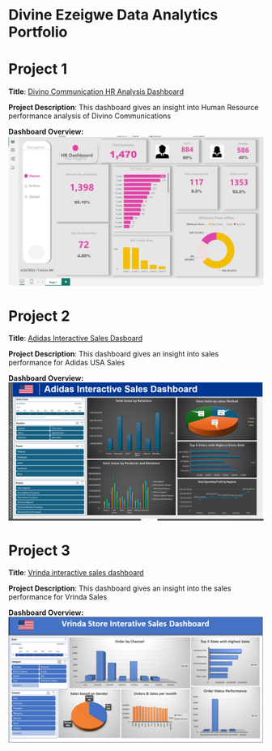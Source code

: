 # Divine Ezeigwe Data Analytics Portfolio
# Project 1
**Title**: [Divino Communication HR Analysis Dashboard](https://github.com/Ifeanyi-Ezeigwe/Data_Analytics)

**Project Description**: This dashboard gives an insight into Human Resource performance analysis of Divino Communications 

**Dashboard Overview:**
![HR_Analytics.png](HR_Analytics.png)


# Project 2
**Title**: [Adidas Interactive Sales Dasboard](https://ifeanyi-ezeigwe.github.io/Data_Analytics/)

**Project Description**: This dashboard gives an insight into sales performance for Adidas USA Sales

**Dashboard Overview:**
![Adidas_Interactive_Dashboard.png](Adidas_Interactive_Dashboard.png)



# Project 3
**Title**: [Vrinda interactive sales dashboard](https://ifeanyi-ezeigwe.github.io/Data_Analytics/)

**Project Description**: This dashboard gives an insight into the sales performance for Vrinda Sales

**Dashboard Overview:**
![Vrinda_Sales_dashboard.PNG](Vrinda_Sales_dashboard.PNG)


